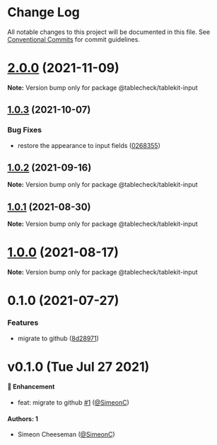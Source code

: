 # Change Log

All notable changes to this project will be documented in this file.
See [Conventional Commits](https://conventionalcommits.org) for commit guidelines.

# [2.0.0](https://github.com/tablecheck/tablekit/compare/@tablecheck/tablekit-input@1.0.3...@tablecheck/tablekit-input@2.0.0) (2021-11-09)

**Note:** Version bump only for package @tablecheck/tablekit-input





## [1.0.3](https://github.com/tablecheck/tablekit/compare/@tablecheck/tablekit-input@1.0.2...@tablecheck/tablekit-input@1.0.3) (2021-10-07)


### Bug Fixes

* restore the appearance to input fields ([0268355](https://github.com/tablecheck/tablekit/commit/0268355ed1c54bf841a38d7acf3c93b64d218d22))





## [1.0.2](https://github.com/tablecheck/tablekit/compare/@tablecheck/tablekit-input@1.0.1...@tablecheck/tablekit-input@1.0.2) (2021-09-16)

**Note:** Version bump only for package @tablecheck/tablekit-input





## [1.0.1](https://github.com/tablecheck/tablekit/compare/@tablecheck/tablekit-input@1.0.0...@tablecheck/tablekit-input@1.0.1) (2021-08-30)

**Note:** Version bump only for package @tablecheck/tablekit-input





# [1.0.0](https://github.com/tablecheck/tablekit/compare/@tablecheck/tablekit-input@0.1.0...@tablecheck/tablekit-input@1.0.0) (2021-08-17)

**Note:** Version bump only for package @tablecheck/tablekit-input





# 0.1.0 (2021-07-27)


### Features

* migrate to github ([8d28971](https://github.com/tablecheck/tablekit/commit/8d28971175010fcb2a3cd9c48a749e7af1bdc9f9))





# v0.1.0 (Tue Jul 27 2021)

#### 🚀 Enhancement

- feat: migrate to github [#1](https://github.com/tablecheck/tablekit/pull/1) ([@SimeonC](https://github.com/SimeonC))

#### Authors: 1

- Simeon Cheeseman ([@SimeonC](https://github.com/SimeonC))
